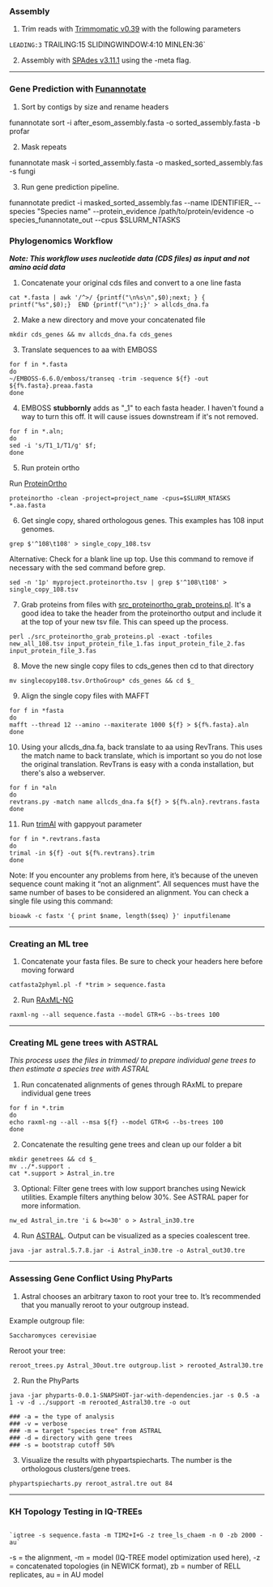 ### **Assembly**

 1. Trim reads with [Trimmomatic v0.39](http://www.usadellab.org/cms/?page=trimmomatic) with the following parameters

`LEADING:3` TRAILING:15 SLIDINGWINDOW:4:10 MINLEN:36`

2. Assembly with [SPAdes v3.11.1](http://cab.spbu.ru/files/release3.11.1/) using the -meta flag.

__________________________________________________________________________

### **Gene Prediction with [Funannotate](https://funannotate.readthedocs.io/en/latest/)**

1. Sort by contigs by size and rename headers 

funannotate sort -i after_esom_assembly.fasta -o sorted_assembly.fasta -b profar

2. Mask repeats 

funannotate mask -i sorted_assembly.fasta -o masked_sorted_assembly.fas -s fungi

3.  Run gene prediction pipeline.

funannotate predict -i masked_sorted_assembly.fas --name IDENTIFIER_ --species "Species name" --protein_evidence /path/to/protein/evidence -o species_funannotate_out --cpus $SLURM_NTASKS 

### Phylogenomics Workflow
_**Note: This workflow uses nucleotide data (CDS files) as input and not amino acid data**_

1. Concatenate your original cds files and convert to a one line fasta 

`cat *.fasta | awk '/^>/ {printf("\n%s\n",$0);next; } { printf("%s",$0);}  END {printf("\n");}' > allcds_dna.fa`

2. Make a new directory and move your concatenated file

`mkdir cds_genes && mv allcds_dna.fa cds_genes`

3. Translate sequences to aa with EMBOSS

```
for f in *.fasta
do
~/EMBOSS-6.6.0/emboss/transeq -trim -sequence ${f} -out ${f%.fasta}.preaa.fasta
done

```
4. EMBOSS **stubbornly** adds as "_1" to each fasta header. I haven't found a way to turn this off. It will cause issues downstream if it's not removed.

```
for f in *.aln;
do
sed -i 's/T1_1/T1/g' $f; 
done
```

5. Run protein ortho

Run [ProteinOrtho](http://www.bioinf.uni-leipzig.de/Software/proteinortho/)

`proteinortho -clean -project=project_name -cpus=$SLURM_NTASKS *.aa.fasta`


6. Get single copy, shared orthologous genes. This examples has 108 input genomes.

`grep $'^108\t108' > single_copy_108.tsv`

Alternative: Check for a blank line up top. Use this command to remove if necessary with the sed command before grep.

`sed -n '1p' myproject.proteinortho.tsv | grep $'^108\t108' > single_copy_108.tsv`

7. Grab proteins from files with [src_proteinortho_grab_proteins.pl](https://github.com/tinamelie/Geoglossomycetes-genomics-workflow/blob/master/src_proteinortho_grab_proteins.pl). It's a good idea to take the header from the proteinortho output and include it at the top of your new tsv file. This can speed up the process.

`perl ./src_proteinortho_grab_proteins.pl -exact -tofiles new_all_108.tsv input_protein_file_1.fas input_protein_file_2.fas input_protein_file_3.fas`

8. Move the new single copy files to cds_genes then cd to that directory

`mv singlecopy108.tsv.OrthoGroup* cds_genes && cd $_`

9. Align the single copy files with MAFFT

```
for f in *fasta
do
mafft --thread 12 --amino --maxiterate 1000 ${f} > ${f%.fasta}.aln
done

```

10. Using your allcds_dna.fa, back translate to aa using RevTrans. This uses the match name to back translate, which is important so you do not lose the original translation. RevTrans is easy with a conda installation, but there's also a webserver.

```
for f in *aln
do 
revtrans.py -match name allcds_dna.fa ${f} > ${f%.aln}.revtrans.fasta
done
```

11. Run [trimAl](http://trimal.cgenomics.org/) with gappyout parameter

```
for f in *.revtrans.fasta
do 
trimal -in ${f} -out ${f%.revtrans}.trim
done
```

Note: If you encounter any problems from here, it’s because of the uneven sequence count making it “not an alignment”. All sequences must have the same number of bases to be considered an alignment. You can check a single file using this command:

`bioawk -c fastx '{ print $name, length($seq) }' inputfilename`

________________________________________________________________

### **Creating an ML tree**

1. Concatenate your fasta files. Be sure to check your headers here before moving forward

`catfasta2phyml.pl -f *trim > sequence.fasta`

2. Run [RAxML-NG](https://github.com/amkozlov/raxml-ng)

`raxml-ng --all sequence.fasta --model GTR+G --bs-trees 100`

________________________________________________________________

### **Creating ML gene trees with ASTRAL**

_This process uses the files in trimmed/ to prepare individual gene trees to then estimate a species tree with ASTRAL_

1. Run concatenated alignments of genes through RAxML to prepare individual gene trees

```
for f in *.trim
do
echo raxml-ng --all --msa ${f} --model GTR+G --bs-trees 100
done
```

2. Concatenate the resulting gene trees and clean up our folder a bit

```
mkdir genetrees && cd $_
mv ../*.support .
cat *.support > Astral_in.tre
```

3. Optional: Filter gene trees with low support branches using Newick utilities. Example filters anything below 30%. See ASTRAL paper for more information.

`nw_ed Astral_in.tre 'i & b<=30' o > Astral_in30.tre`

4. Run [ASTRAL](https://github.com/smirarab/ASTRAL). Output can be visualized as a species coalescent tree.

`java -jar astral.5.7.8.jar -i Astral_in30.tre -o Astral_out30.tre`

________________________________________________________________

### **Assessing Gene Conflict Using PhyParts**

1. Astral chooses an arbitrary taxon to root your tree to. It’s recommended that you manually reroot to your outgroup instead.

Example outgroup file:

`Saccharomyces cerevisiae`

Reroot your tree: 

`reroot_trees.py Astral_30out.tre outgroup.list > rerooted_Astral30.tre`

2. Run the PhyParts

```
java -jar phyparts-0.0.1-SNAPSHOT-jar-with-dependencies.jar -s 0.5 -a 1 -v -d ../support -m rerooted_Astral30.tre -o out

### -a = the type of analysis
### -v = verbose
### -m = target "species tree" from ASTRAL
### -d = directory with gene trees
### -s = bootstrap cutoff 50%
```

3. Visualize the results with phypartspiecharts. The number is the orthologous clusters/gene trees.

`phypartspiecharts.py reroot_astral.tre out 84`

________________________________________________________________

### **KH Topology Testing in IQ-TREEs**
```

`iqtree -s sequence.fasta -m TIM2+I+G -z tree_ls_chaem -n 0 -zb 2000 -au`

```
 -s = the alignment, -m = model (IQ-TREE model optimization used here), -z = concatenated topologies (in NEWICK format), zb = number of RELL replicates, au = in AU model
 
 ```
